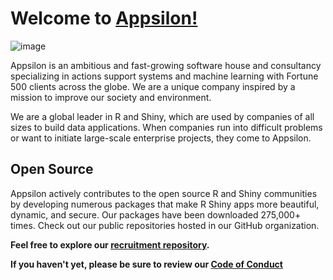 # Welcome to [Appsilon!](https://appsilon.com) 

 ![image](https://uploads-ssl.webflow.com/646b5ba4b9e3c779d4c36534/652f80120bb4d9041f471177_Banner_What_Mark.jpg)

Appsilon is an ambitious and fast-growing software house and consultancy specializing in actions support systems and machine learning with Fortune 500 clients across the globe. We are a unique company inspired by a mission to improve our society and environment. 

We are a global leader in R and Shiny, which are used by companies of all sizes to build data applications. When companies run into difficult problems or want to initiate large-scale enterprise projects, they come to Appsilon.

## Open Source

Appsilon actively contributes to the open source R and Shiny communities by developing numerous packages that make R Shiny apps more beautiful, dynamic, and secure. Our packages have been downloaded 275,000+ times. Check out our public repositories hosted in our GitHub organization.

**Feel free to explore our [recruitment repository](https://github.com/Appsilon/recruitment).**

**If you haven't yet, please be sure to review our [Code of Conduct](https://appsilon.com/code-of-conduct)**

